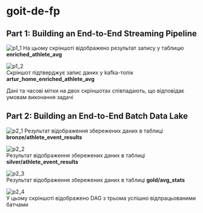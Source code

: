 # goit-de-fp

## Part 1: Building an End-to-End Streaming Pipeline
![p1_1](https://github.com/user-attachments/assets/3092f1fa-e8a3-4415-99c1-5c77fd9118cd)
На цьому скріншоті відображено результат запису у таблицю <b>enriched_athlete_avg</b>  

![p1_2](https://github.com/user-attachments/assets/b6b6d755-9524-4d6e-a580-1f0db643d6fa)  
Скріншот підтверджує запис даних у kafka-топік <b>artur_home_enriched_athlete_avg</b>  

Дані та часові мітки на двох скріншотах співпадають, що відповідає умовам виконання задачі
  
## Part 2: Building an End-to-End Batch Data Lake
![p2_1](https://github.com/user-attachments/assets/6ea6e7e5-a6cf-4f1a-a164-0c7b2314fb85)
Результат відображення збережених даних в таблиці <b>bronze/athlete_event_results</b>
  
![p2_2](https://github.com/user-attachments/assets/2596bbb7-fa1a-4f47-bcce-9b95a21beff4)  
Результат відображення збережених даних в таблиці <b>silver/athlete_event_results</b>
  
![p2_3](https://github.com/user-attachments/assets/8257ffe2-9d14-4a81-8b8f-b94dae7479e4)    
Результат відображення збережених даних в таблиці <b>gold/avg_stats</b>  
  
![p2_4](https://github.com/user-attachments/assets/97933219-bb47-46d8-b701-25c69469d8b2)  
У цьому скріншоті відображено DAG з трьома успішно відпрацьованими батчами
